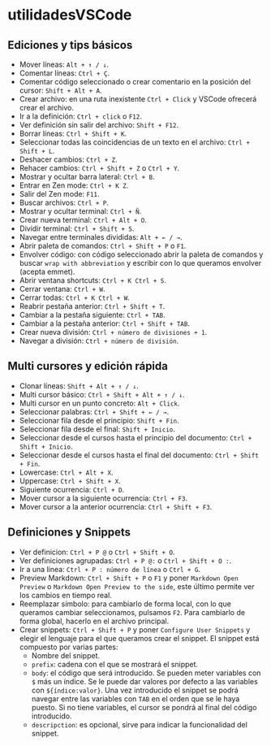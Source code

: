 # utilidadesVSCode

## Ediciones y tips básicos

- Mover líneas: `Alt + ↑ / ↓`.
- Comentar líneas: `Ctrl + Ç`.
- Comentar código seleccionado o crear comentario en la posición del cursor: `Shift + Alt + A`.
- Crear archivo: en una ruta inexistente `Ctrl + Click` y VSCode ofrecerá crear el archivo.
- Ir a la definición: `Ctrl + click` o `F12`.
- Ver definición sin salir del archivo: `Shift + F12`.
- Borrar líneas: `Ctrl + Shift + K`.
- Seleccionar todas las coincidencias de un texto en el archivo: `Ctrl + Shift + L`.
- Deshacer cambios: `Ctrl + Z`.
- Rehacer cambios: `Ctrl + Shift + Z` o `Ctrl + Y`.
- Mostrar y ocultar barra lateral: `Ctrl + B`.
- Entrar en Zen mode: `Ctrl + K Z`.
- Salir del Zen mode: `F11`.
- Buscar archivos: `Ctrl + P`.
- Mostrar y ocultar terminal: `Ctrl + Ñ`.
- Crear nueva terminal: `Ctrl + Alt + O`.
- Dividir terminal: `Ctrl + Shift + 5`.
- Navegar entre terminales divididas: `Alt + ← / →`.
- Abrir paleta de comandos: `Ctrl + Shift + P` o `F1`.
- Envolver código: con código seleccionado abrir la paleta de comandos y buscar `wrap with abbreviation` y escribir con lo que queramos envolver (acepta emmet).
- Abrir ventana shortcuts: `Ctrl + K Ctrl + S`.
- Cerrar ventana: `Ctrl + W`.
- Cerrar todas: `Ctrl + K Ctrl + W`.
- Reabrir pestaña anterior: `Ctrl + Shift + T`.
- Cambiar a la pestaña siguiente: `Ctrl + TAB`.
- Cambiar a la pestaña anterior: `Ctrl + Shift + TAB`.
- Crear nueva división: `Ctrl + número de divisiones + 1`.
- Navegar a división: `Ctrl + número de división`.

## Multi cursores y edición rápida

- Clonar líneas: `Shift + Alt + ↑ / ↓`.
- Multi cursor básico: `Ctrl + Shift + Alt + ↑ / ↓`.
- Multi cursor en un punto concreto: `Alt + Click`.
- Seleccionar palabras: `Ctrl + Shift + ← / →`.
- Seleccionar fila desde el principio: `Shift + Fin`.
- Seleccionar fila desde el final: `Shift + Inicio`.
- Seleccionar desde el cursos hasta el principio del documento: `Ctrl + Shift + Inicio`.
- Seleccionar desde el cursos hasta el final del documento: `Ctrl + Shift + Fin`.
- Lowercase: `Ctrl + Alt + X`.
- Uppercase: `Ctrl + Shift + X`.
- Siguiente ocurrencia: `Ctrl + D`.
- Mover cursor a la siguiente ocurrencia: `Ctrl + F3`.
- Mover cursor a la anterior ocurrencia: `Ctrl + Shift + F3`.

## Definiciones y Snippets

- Ver definicion: `Ctrl + P @` o `Ctrl + Shift + O`.
- Ver definiciones agrupadas: `Ctrl + P @:` o `Ctrl + Shift + O :`.
- Ir a una línea: `Ctrl + P : número de línea` o `Ctrl + G`.
- Preview Markdown: `Ctrl + Shift + P` o `F1` y poner `Markdown Open Preview` o `Markdown Open Preview to the side`, este último permite ver los cambios en tiempo real.
- Reemplazar símbolo: para cambiarlo de forma local, con lo que queramos cambiar seleccionamos, pulsamos `F2`. Para cambiarlo de forma global, hacerlo en el archivo principal.
- Crear snippets: `Ctrl + Shift + P` y poner `Configure User Snippets` y elegir el lenguaje para el que queramos crear el snippet. El snippet está compuesto por varias partes:
  - Nombre del snippet.
  - `prefix`: cadena con el que se mostrará el snippet.
  - `body`: el código que será introducido. Se pueden meter variables con `$` más un índice. Se le puede dar valores por defecto a las variables con `${índice:valor}`. Una vez introducido el snippet se podrá navegar entre las variables con `TAB` en el orden que se le haya puesto. Si no tiene variables, el cursor se pondrá al final del código introducido.
  - `descripction`: es opcional, sirve para indicar la funcionalidad del snippet.
